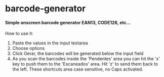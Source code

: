 # barcode-generator
<h4>Simple onscreen barcode generator EAN13, CODE128, etc...</h4>
<p>How to use it:</p>
<ol>
	<li>Paste the values in the input textarea</li>	
	<li>Choose options</li>
	<li>Click Gerar, the barcodes will be generated below the input field</li>
	<li>As you scan the barcodes inside the 'Pendentes' area you can hit the 'x' key to push
	them to the 'Escaneados' area. Hit 'z' to send them back to the left. These shortcuts area case sensitive, no Caps activated.</li>	
</ol>





